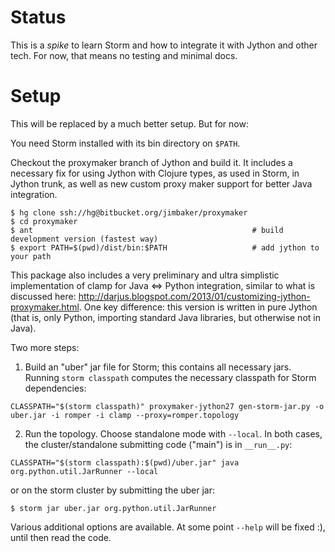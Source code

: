 Status
======

This is a *spike* to learn Storm and how to integrate it with Jython and other tech. For now, that means no testing
and minimal docs.


Setup
=====

This will be replaced by a much better setup. But for now:

You need Storm installed with its bin directory on `$PATH`.

Checkout the proxymaker branch of Jython and build it. It includes a necessary fix for using Jython with Clojure types, as used in Storm, in Jython trunk, as well as new custom proxy maker support for better Java integration.


~~~~
$ hg clone ssh://hg@bitbucket.org/jimbaker/proxymaker
$ cd proxymaker 
$ ant                                                 # build development version (fastest way)
$ export PATH=$(pwd)/dist/bin:$PATH                   # add jython to your path
~~~~

This package also includes a very preliminary and ultra simplistic implementation of clamp for Java <=> Python integration, similar to what is discussed here: http://darjus.blogspot.com/2013/01/customizing-jython-proxymaker.html. One key difference: this version is written in pure Jython (that is, only Python, importing standard Java libraries, but otherwise not in Java).

Two more steps:

1. Build an "uber" jar file for Storm; this contains all necessary jars. Running `storm classpath` computes the necessary classpath for Storm dependencies:

~~~~
CLASSPATH="$(storm classpath)" proxymaker-jython27 gen-storm-jar.py -o uber.jar -i romper -i clamp --proxy=romper.topology
~~~~

2. Run the topology. Choose standalone mode with `--local`. In both cases, the cluster/standalone submitting code ("main") is in `__run__.py`:

~~~~
CLASSPATH="$(storm classpath):$(pwd)/uber.jar" java org.python.util.JarRunner --local
~~~~

or on the storm cluster by submitting the uber jar:

~~~~
$ storm jar uber.jar org.python.util.JarRunner
~~~~

Various additional options are available. At some point `--help` will be fixed :), until then read the code.





